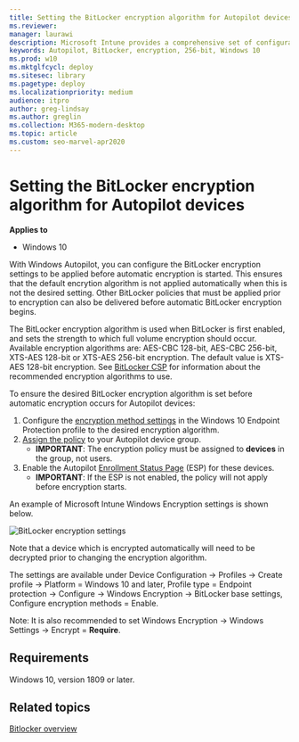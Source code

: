 ```yaml
---
title: Setting the BitLocker encryption algorithm for Autopilot devices
ms.reviewer: 
manager: laurawi
description: Microsoft Intune provides a comprehensive set of configuration options to manage BitLocker on Windows 10 devices. 
keywords: Autopilot, BitLocker, encryption, 256-bit, Windows 10
ms.prod: w10
ms.mktglfcycl: deploy
ms.sitesec: library
ms.pagetype: deploy
ms.localizationpriority: medium
audience: itpro
author: greg-lindsay
ms.author: greglin
ms.collection: M365-modern-desktop
ms.topic: article
ms.custom: seo-marvel-apr2020
---
```



# Setting the BitLocker encryption algorithm for Autopilot devices

**Applies to**

-   Windows 10

With Windows Autopilot, you can configure the BitLocker encryption settings to be applied before automatic encryption is started. This ensures that the default encrytion algorithm is not applied automatically when this is not the desired setting. Other BitLocker policies that must be applied prior to encryption can also be delivered before automatic BitLocker encryption begins. 

The BitLocker encryption algorithm is used when BitLocker is first enabled, and sets the strength to which full volume encryption should occur. Available encryption algorithms are: AES-CBC 128-bit, AES-CBC 256-bit, XTS-AES 128-bit or XTS-AES 256-bit encryption. The default value is XTS-AES 128-bit encryption. See [BitLocker CSP](https://docs.microsoft.com/windows/client-management/mdm/bitlocker-csp) for information about the recommended encryption algorithms to use.

To ensure the desired BitLocker encryption algorithm is set before automatic encryption occurs for Autopilot devices:

1. Configure the [encryption method settings](https://docs.microsoft.com/intune/endpoint-protection-windows-10#windows-encryption) in the Windows 10 Endpoint Protection profile to the desired encryption algorithm. 
2. [Assign the policy](https://docs.microsoft.com/intune/device-profile-assign) to your Autopilot device group. 
    - **IMPORTANT**: The encryption policy must be assigned to **devices** in the group, not users.
3. Enable the Autopilot [Enrollment Status Page](https://docs.microsoft.com/windows/deployment/windows-autopilot/enrollment-status) (ESP) for these devices. 
    - **IMPORTANT**: If the ESP is not enabled, the policy will not apply before encryption starts.

An example of Microsoft Intune Windows Encryption settings is shown below.

   ![BitLocker encryption settings](images/bitlocker-encryption.png)

Note that a device which is encrypted automatically will need to be decrypted prior to changing the encryption algorithm.

The settings are available under Device Configuration -> Profiles -> Create profile -> Platform = Windows 10 and later, Profile type = Endpoint protection -> Configure -> Windows Encryption -> BitLocker base settings, Configure encryption methods = Enable.

Note: It is also recommended to set Windows Encryption -> Windows Settings -> Encrypt = **Require**.

## Requirements

Windows 10, version 1809 or later.

## Related topics

[Bitlocker overview](https://docs.microsoft.com/windows/security/information-protection/bitlocker/bitlocker-overview)

